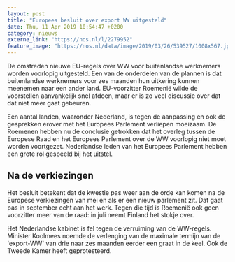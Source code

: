 ```yaml
---
layout: post
title: "Europees besluit over export WW uitgesteld"
date: Thu, 11 Apr 2019 10:54:47 +0200
category: nieuws
externe_link: "https://nos.nl/l/2279952"
feature_image: "https://nos.nl/data/image/2019/03/26/539527/1008x567.jpg"
---
```


<p>De omstreden nieuwe EU-regels over WW voor buitenlandse werknemers worden voorlopig uitgesteld. Een van de onderdelen van de plannen is dat buitenlandse werknemers voor zes maanden hun uitkering kunnen meenemen naar een ander land. EU-voorzitter Roemenië wilde de voorstellen aanvankelijk snel afdoen, maar er is zo veel discussie over dat dat niet meer gaat gebeuren.</p>
<p>Een aantal landen, waaronder Nederland, is tegen de aanpassing en ook de gesprekken erover met het Europees Parlement verliepen moeizaam. De Roemenen hebben nu de conclusie getrokken dat het overleg tussen de Europese Raad en het Europees Parlement over de WW voorlopig niet moet worden voortgezet. Nederlandse leden van het Europees Parlement hebben een grote rol gespeeld bij het uitstel.</p>
<h2>Na de verkiezingen</h2>
<p>Het besluit betekent dat de kwestie pas weer aan de orde kan komen na de Europese verkiezingen van mei en als er een nieuw parlement zit. Dat gaat pas in september echt aan het werk. Tegen die tijd is Roemenië ook geen voorzitter meer van de raad: in juli neemt Finland het stokje over.</p>
<p>Het Nederlandse kabinet is fel tegen de verruiming van de WW-regels. Minister Koolmees noemde de verlenging van de maximale termijn van de 'export-WW' van drie naar zes maanden eerder een graat in de keel. Ook de Tweede Kamer heeft geprotesteerd.</p>
